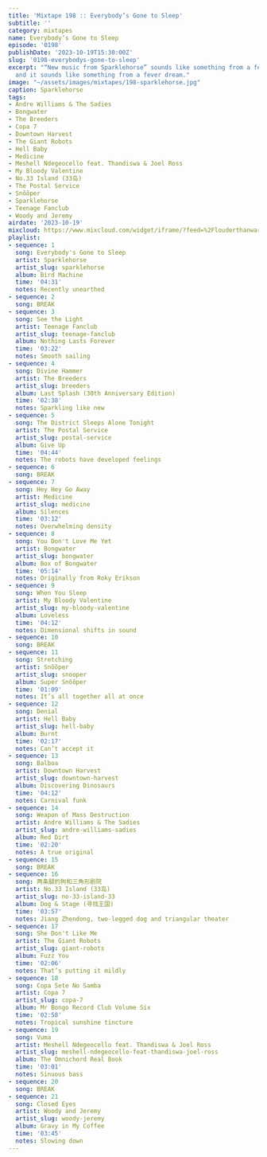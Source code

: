 ```yaml
---
title: 'Mixtape 198 :: Everybody’s Gone to Sleep'
subtitle: ''
category: mixtapes
name: Everybody’s Gone to Sleep
episode: '0198'
publishDate: '2023-10-19T15:30:00Z'
slug: '0198-everybodys-gone-to-sleep'
excerpt: "“New music from Sparklehorse” sounds like something from a fever dream,
  and it sounds like something from a fever dream."
image: "~/assets/images/mixtapes/198-sparklehorse.jpg"
caption: Sparklehorse
tags:
- Andre Williams & The Sadies
- Bongwater
- The Breeders
- Copa 7
- Downtown Harvest
- The Giant Robots
- Hell Baby
- Medicine
- Meshell Ndegeocello feat. Thandiswa & Joel Ross
- My Bloody Valentine
- No.33 Island (33岛)
- The Postal Service
- Snõõper
- Sparklehorse
- Teenage Fanclub
- Woody and Jeremy
airdate: '2023-10-19'
mixcloud: https://www.mixcloud.com/widget/iframe/?feed=%2Flouderthanwar%2Fthe-mixtape-198-everybodys-gone-to-sleep-2023-10-19%2F&hide_artwork=1&hide_cover=1
playlist:
- sequence: 1
  song: Everybody's Gone to Sleep
  artist: Sparklehorse
  artist_slug: sparklehorse
  album: Bird Machine
  time: '04:31'
  notes: Recently unearthed
- sequence: 2
  song: BREAK
- sequence: 3
  song: See the Light
  artist: Teenage Fanclub
  artist_slug: teenage-fanclub
  album: Nothing Lasts Forever
  time: '03:22'
  notes: Smooth sailing
- sequence: 4
  song: Divine Hammer
  artist: The Breeders
  artist_slug: breeders
  album: Last Splash (30th Anniversary Edition)
  time: '02:38'
  notes: Sparkling like new
- sequence: 5
  song: The District Sleeps Alone Tonight
  artist: The Postal Service
  artist_slug: postal-service
  album: Give Up
  time: '04:44'
  notes: The robots have developed feelings
- sequence: 6
  song: BREAK
- sequence: 7
  song: Hey Hey Go Away
  artist: Medicine
  artist_slug: medicine
  album: Silences
  time: '03:12'
  notes: Overwhelming density
- sequence: 8
  song: You Don't Love Me Yet
  artist: Bongwater
  artist_slug: bongwater
  album: Box of Bongwater
  time: '05:14'
  notes: Originally from Roky Erikson
- sequence: 9
  song: When You Sleep
  artist: My Bloody Valentine
  artist_slug: my-bloody-valentine
  album: Loveless
  time: '04:12'
  notes: Dimensional shifts in sound
- sequence: 10
  song: BREAK
- sequence: 11
  song: Stretching
  artist: Snõõper
  artist_slug: snooper
  album: Super Snõõper
  time: '01:09'
  notes: It’s all together all at once
- sequence: 12
  song: Denial
  artist: Hell Baby
  artist_slug: hell-baby
  album: Burnt
  time: '02:17'
  notes: Can’t accept it
- sequence: 13
  song: Balboa
  artist: Downtown Harvest
  artist_slug: downtown-harvest
  album: Discovering Dinosaurs
  time: '04:12'
  notes: Carnival funk
- sequence: 14
  song: Weapon of Mass Destruction
  artist: Andre Williams & The Sadies
  artist_slug: andre-williams-sadies
  album: Red Dirt
  time: '02:20'
  notes: A true original
- sequence: 15
  song: BREAK
- sequence: 16
  song: 两条腿的狗和三角形剧院
  artist: No.33 Island (33岛)
  artist_slug: no-33-island-33
  album: Dog & Stage (寻找王国)
  time: '03:57'
  notes: Jiang Zhendong, two-legged dog and triangular theater
- sequence: 17
  song: She Don't Like Me
  artist: The Giant Robots
  artist_slug: giant-robots
  album: Fuzz You
  time: '02:06'
  notes: That’s putting it mildly
- sequence: 18
  song: Copa Sete No Samba
  artist: Copa 7
  artist_slug: copa-7
  album: Mr Bongo Record Club Volume Six
  time: '02:58'
  notes: Tropical sunshine tincture
- sequence: 19
  song: Vuma
  artist: Meshell Ndegeocello feat. Thandiswa & Joel Ross
  artist_slug: meshell-ndegeocello-feat-thandiswa-joel-ross
  album: The Omnichord Real Book
  time: '03:01'
  notes: Sinuous bass
- sequence: 20
  song: BREAK
- sequence: 21
  song: Closed Eyes
  artist: Woody and Jeremy
  artist_slug: woody-jeremy
  album: Gravy in My Coffee
  time: '03:45'
  notes: Slowing down
---
```


